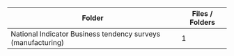 | Folder                                                       |   Files / Folders |
|--------------------------------------------------------------|-------------------|
| National Indicator Business tendency surveys (manufacturing) |                 1 |